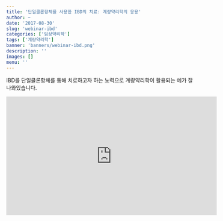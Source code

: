 ```yaml
---
title: '단일클론항체를 사용한 IBD의 치료: 계량약리학의 응용'
author: ~
date: '2017-08-30'
slug: 'webinar-ibd'
categories: ['임상약리학']
tags: ['계량약리학']
banner: 'banners/webinar-ibd.png'
description: ''
images: []
menu: ''
---
```


IBD를 단일클론항체를 통해 치료하고자 하는 노력으로 계량약리학이 활용되는 예가 잘 나와있습니다. 

<!--more-->

<iframe width="560" height="315" src="https://www.youtube.com/embed/sBPqhWA5k5I" frameborder="0" allowfullscreen></iframe>


